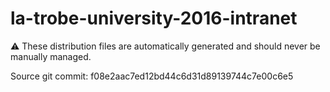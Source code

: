 # la-trobe-university-2016-intranet

:warning: These distribution files are automatically generated and should never be manually managed.

Source git commit: f08e2aac7ed12bd44c6d31d89139744c7e00c6e5
